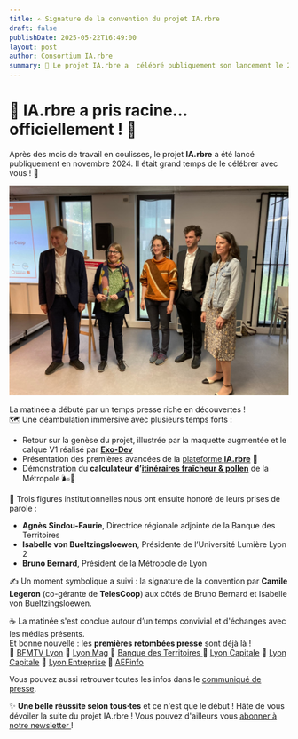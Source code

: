 ```yaml
---
title: ✍️ Signature de la convention du projet IA.rbre
draft: false
publishDate: 2025-05-22T16:49:00
layout: post
author: Consortium IA.rbre
summary: 🌳 Le projet IA.rbre a  célébré publiquement son lancement le 22 mai 2025 à l'Urban Lab au travers de la signature de la convention. Une matinée riche en démos, discours et échanges presse. Une belle étape franchie... et ce n’est que le début !
---
```

# 🌳 IA.rbre a pris racine... officiellement ! 🚀

Après des mois de travail en coulisses, le projet **IA.rbre** a été lancé publiquement en novembre 2024. Il était grand temps de le célébrer avec vous ! 🎉

![Signature la convention IA.rbre le 22 mai](signature_convention.jpg "De gauche à  droite : Bruno Bernard, Isabelle von Bueltzingsloewen, Camille Legeron, Maxime Tribolet et Agnès Sindou-Faurie")

La matinée a débuté par un temps presse riche en découvertes !   
🗺️ Une déambulation immersive avec plusieurs temps forts :

- Retour sur la genèse du projet, illustrée par la maquette augmentée et le calque V1 réalisé par [**Exo-Dev**](https://exo-dev.fr/)
- Présentation des premières avancées de la [plateforme **IA.rbre**](https://carte.iarbre.fr) 🌿
- Démonstration du **calculateur d’[itinéraires fraîcheur & pollen](https://cartes.lyon.fr/lieux-et-parcours-frais/)** de la Métropole 🌬️🌸

🎤 Trois figures institutionnelles nous ont ensuite honoré de leurs prises de parole :

- **Agnès Sindou-Faurie**, Directrice régionale adjointe de la Banque des Territoires
- **Isabelle von Bueltzingsloewen**, Présidente de l’Université Lumière Lyon 2
- **Bruno Bernard**, Président de la Métropole de Lyon

✍️ Un moment symbolique a suivi : la signature de la convention par **Camile Legeron** (co-gérante de **TelesCoop**) aux côtés de Bruno Bernard et Isabelle von Bueltzingsloewen.

☕ La matinée s'est conclue autour d’un temps convivial et d'échanges avec les médias présents.  
Et bonne nouvelle : les **premières retombées presse** sont déjà là !  
📰 [BFMTV Lyon](https://www.bfmtv.com/lyon/la-metropole-de-lyon-veut-recourir-a-l-ia-pour-planter-des-arbres_AV-202505230500.html)
📰 [Lyon Mag](https://www.lyonmag.com/article/144246/la-metropole-de-lyon-veut-faire-appel-a-l-intelligence-artificielle-pour-planter-des-arbres)
📰 [Banque des Territoires ](https://www.banquedesterritoires.fr/lancement-du-projet-iarbre)
📰 [Lyon ](https://www.lyoncapitale.fr/environnement/planter-des-arbres-avec-l-intelligence-artificielle-le-pari-de-la-metropole)[Capitale](https://www.lyoncapitale.fr/environnement/planter-des-arbres-avec-l-intelligence-artificielle-le-pari-de-la-metropole)
📰 [Lyon ](https://www.lyoncapitale.fr/environnement/planter-des-arbres-avec-l-intelligence-artificielle-le-pari-de-la-metropole)[Capitale](https://www.lyoncapitale.fr/environnement/planter-des-arbres-avec-l-intelligence-artificielle-le-pari-de-la-metropole)
📰 [Lyon Entreprise](https://www.lyon-entreprises.com/actualites/article/la-metropole-de-lyon-lance-ia-rbre-une-ia-frugale-pour-piloter-la-transition-ecologique-des-territoires)
📰 [AEFinfo](https://www.aefinfo.fr/depeche/731716-developpe-a-lyon-le-projet-iarbre-doit-faciliter-les-politiques-de-vegetalisation-du-territoire)

Vous pouvez aussi retrouver toutes les infos dans le [communiqué de presse](https://CP_22mai.pdf).

✨ **Une belle réussite selon tous·tes** et ce n'est que le début ! Hâte de vous dévoiler la suite du projet IA.rbre !
Vous pouvez d'ailleurs vous [abonner à notre newsletter ](https://app.keila.io/forms/nfrm_6b3DZDVg)!
